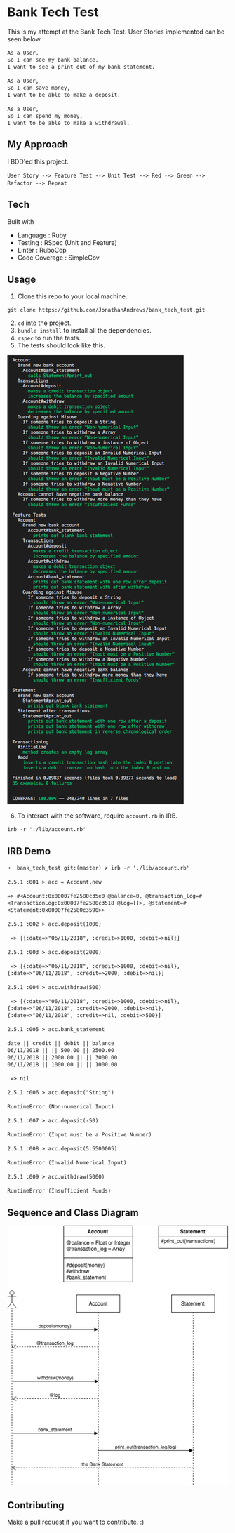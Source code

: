 # Bank Tech Test

This is my attempt at the Bank Tech Test. User Stories implemented can be seen below.

```
As a User,
So I can see my bank balance,
I want to see a print out of my bank statement.

As a User,
So I can save money,
I want to be able to make a deposit.

As a User,
So I can spend my money,
I want to be able to make a withdrawal.

```
## My Approach

I BDD'ed this project.

`User Story --> Feature Test --> Unit Test --> Red --> Green --> Refactor --> Repeat`

## Tech

Built with

* Language      : Ruby
* Testing       : RSpec (Unit and Feature)
* Linter        : RuboCop
* Code Coverage : SimpleCov 

## Usage

1. Clone this repo to your local machine.
```
git clone https://github.com/JonathanAndrews/bank_tech_test.git
```
2. `cd` into the project.
2. `bundle install` to install all the dependencies.
2. `rspec` to run the tests.
2. The tests should look like this.

![tests](rspec_output.png)

6. To interact with the software, require `account.rb` in IRB.
```
irb -r './lib/account.rb'
```

## IRB Demo
```
➜  bank_tech_test git:(master) ✗ irb -r './lib/account.rb'

2.5.1 :001 > acc = Account.new

=> #<Account:0x00007fe2580c35e0 @balance=0, @transaction_log=#<TransactionLog:0x00007fe2580c3518 @log=[]>, @statement=#<Statement:0x00007fe2580c3590>>

2.5.1 :002 > acc.deposit(1000)

 => [{:date=>"06/11/2018", :credit=>1000, :debit=>nil}]

2.5.1 :003 > acc.deposit(2000)

 => [{:date=>"06/11/2018", :credit=>1000, :debit=>nil}, {:date=>"06/11/2018", :credit=>2000, :debit=>nil}]

2.5.1 :004 > acc.withdraw(500)

 => [{:date=>"06/11/2018", :credit=>1000, :debit=>nil}, {:date=>"06/11/2018", :credit=>2000, :debit=>nil}, {:date=>"06/11/2018", :credit=>nil, :debit=>500}]

2.5.1 :005 > acc.bank_statement

date || credit || debit || balance
06/11/2018 || || 500.00 || 2500.00
06/11/2018 || 2000.00 || || 3000.00
06/11/2018 || 1000.00 || || 1000.00

 => nil

2.5.1 :006 > acc.deposit("String")

RuntimeError (Non-numerical Input)

2.5.1 :007 > acc.deposit(-50)

RuntimeError (Input must be a Positive Number)

2.5.1 :008 > acc.deposit(5.5500005)

RuntimeError (Invalid Numerical Input)

2.5.1 :009 > acc.withdraw(5000)

RuntimeError (Insufficient Funds)

```

## Sequence and Class Diagram

![Diagrams](BankTechTest.png)

## Contributing

Make a pull request if you want to contribute. :)
